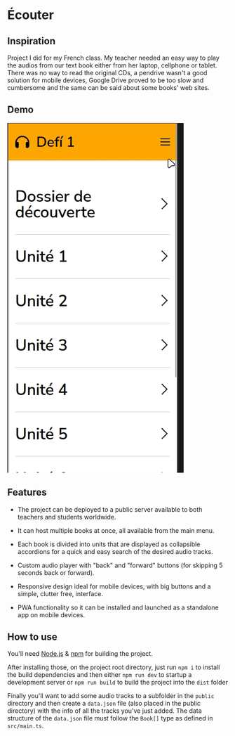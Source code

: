 # Écouter

## Inspiration

Project I did for my French class. My teacher needed an easy way to play the audios from our text book either from her laptop, cellphone or tablet. There was no way to read the original CDs, a pendrive wasn't a good solution for mobile devices, Google Drive proved to be too slow and cumbersome and the same can be said about some books' web sites.

## Demo

![](https://github.com/ferares/ecouter/blob/main/demo.gif)

## Features

- The project can be deployed to a public server available to both teachers and students worldwide.

- It can host multiple books at once, all available from the main menu.

- Each book is divided into units that are displayed as collapsible accordions for a quick and easy search of the desired audio tracks.

- Custom audio player with "back" and "forward" buttons (for skipping 5 seconds back or forward).

- Responsive design ideal for mobile devices, with big buttons and a simple, clutter free, interface.

- PWA functionality so it can be installed and launched as a standalone app on mobile devices.

## How to use

You'll need [Node.js](https://nodejs.org) & [npm](https://www.npmjs.com/) for building the project.

After installing those, on the project root directory, just run `npm i` to install the build dependencies and then either `npm run dev` to startup a development server or `npm run build` to build the project into the `dist` folder

Finally you'll want to add some audio tracks to a subfolder in the `public` directory and then create a `data.json` file (also placed in the public directory) with the info of all the tracks you've just added. The data structure of the `data.json` file must follow the `Book[]` type as defined in `src/main.ts`.
